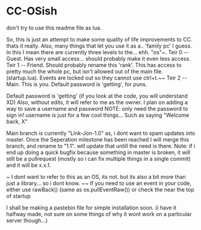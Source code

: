 # CC-OSish

don't try to use this readme file as lua.

So, this is just an attempt to make some quality of life improvements to CC. thats it really.
Also, many things that  let you use it as a.. 'family pc' I guess. In this I mean there are currently three levels to the... ehh. "os"~. 
Teir 0 -- Guest. Has very small access... should probably make it even less access.
Teir 1 -- Friend. Should probably rename this 'rank'. This has access to pretty much the whole pc, but isn't allowed out of the main file. (startup.lua). Events are locked out so they cannot use ctrl+t.~~
Teir 2 -- Main. This is you. Default password is 'getting', for puns.


Default password is 'getting' (if you look at the code, you will understand XD)
Also, without edits, it will refer to me as the owner. I plan on adding a way to save a username and password 
NOTE: only need the password to sign in! username is just for a few cool things... Such as saying "Welcome back, X"

Main branch is currently "Link-Jon-1.0" as, i dont want to spam updates into master. Once the Seperation milestone has been reached I will merge this branch, and rename to "1.1". will update that untill the need is there.
Note: if i end up doing a quick bugfix because something in master is broken, it will still be a pullrequest (mostly so i can fix multiple things in a single commit) and it will be x.x.1.


~ I dont want to refer to this as an OS, its not. but its also a bit more than just a library... so i dont know.
~~ If you need to use an event in your code, either use rawBack() (same as os.pullEventRaw()) or check the near the top of startup

I shall be making a pastebin file for simple installation soon. (i have it halfway made, not sure on some things of why it wont work on a particular server though...)
